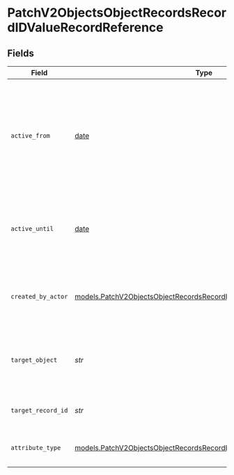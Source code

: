 # PatchV2ObjectsObjectRecordsRecordIDValueRecordReference


## Fields

| Field                                                                                                                                                  | Type                                                                                                                                                   | Required                                                                                                                                               | Description                                                                                                                                            | Example                                                                                                                                                |
| ------------------------------------------------------------------------------------------------------------------------------------------------------ | ------------------------------------------------------------------------------------------------------------------------------------------------------ | ------------------------------------------------------------------------------------------------------------------------------------------------------ | ------------------------------------------------------------------------------------------------------------------------------------------------------ | ------------------------------------------------------------------------------------------------------------------------------------------------------ |
| `active_from`                                                                                                                                          | [date](https://docs.python.org/3/library/datetime.html#date-objects)                                                                                   | :heavy_check_mark:                                                                                                                                     | The point in time at which this value was made "active". `active_from` can be considered roughly analogous to `created_at`.                            | 2023-01-01T15:00:00.000000000Z                                                                                                                         |
| `active_until`                                                                                                                                         | [date](https://docs.python.org/3/library/datetime.html#date-objects)                                                                                   | :heavy_check_mark:                                                                                                                                     | The point in time at which this value was deactivated. If `null`, the value is active.                                                                 | 2023-01-01T15:00:00.000000000Z                                                                                                                         |
| `created_by_actor`                                                                                                                                     | [models.PatchV2ObjectsObjectRecordsRecordIDCreatedByActor7](../models/patchv2objectsobjectrecordsrecordidcreatedbyactor7.md)                           | :heavy_check_mark:                                                                                                                                     | The actor that created this value.                                                                                                                     | {<br/>"type": "workspace-member",<br/>"id": "50cf242c-7fa3-4cad-87d0-75b1af71c57b"<br/>}                                                               |
| `target_object`                                                                                                                                        | *str*                                                                                                                                                  | :heavy_check_mark:                                                                                                                                     | A slug identifying the object that the referenced record belongs to.                                                                                   | people                                                                                                                                                 |
| `target_record_id`                                                                                                                                     | *str*                                                                                                                                                  | :heavy_check_mark:                                                                                                                                     | A UUID to identify the referenced record.                                                                                                              | 891dcbfc-9141-415d-9b2a-2238a6cc012d                                                                                                                   |
| `attribute_type`                                                                                                                                       | [models.PatchV2ObjectsObjectRecordsRecordIDAttributeTypeRecordReference](../models/patchv2objectsobjectrecordsrecordidattributetyperecordreference.md) | :heavy_check_mark:                                                                                                                                     | The attribute type of the value.                                                                                                                       | record-reference                                                                                                                                       |